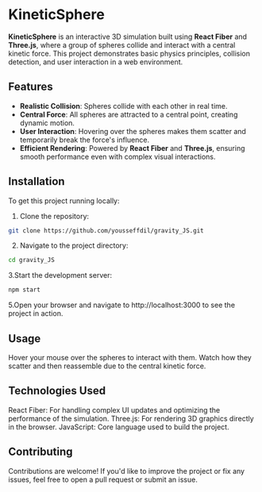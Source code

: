 # KineticSphere

**KineticSphere** is an interactive 3D simulation built using **React Fiber** and **Three.js**, where a group of spheres collide and interact with a central kinetic force. This project demonstrates basic physics principles, collision detection, and user interaction in a web environment.


## Features
- **Realistic Collision**: Spheres collide with each other in real time.
- **Central Force**: All spheres are attracted to a central point, creating dynamic motion.
- **User Interaction**: Hovering over the spheres makes them scatter and temporarily break the force's influence.
- **Efficient Rendering**: Powered by **React Fiber** and **Three.js**, ensuring smooth performance even with complex visual interactions.
## Installation

To get this project running locally:

1. Clone the repository:

```bash
git clone https://github.com/yousseffdil/gravity_JS.git
```
2. Navigate to the project directory:
```bash
cd gravity_JS
```
3.Start the development server:
```bash
npm start
```
5.Open your browser and navigate to http://localhost:3000 to see the project in action.

## Usage
Hover your mouse over the spheres to interact with them.
Watch how they scatter and then reassemble due to the central kinetic force.

## Technologies Used
React Fiber: For handling complex UI updates and optimizing the performance of the simulation.
Three.js: For rendering 3D graphics directly in the browser.
JavaScript: Core language used to build the project.

## Contributing
Contributions are welcome! If you'd like to improve the project or fix any issues, feel free to open a pull request or submit an issue.


